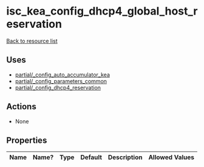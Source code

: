 # isc_kea_config_dhcp4_global_host_reservation

[Back to resource list](../README.md#resources)

## Uses

- [partial/_config_auto_accumulator_kea](partial/_config_auto_accumulator_kea.md)
- [partial/_config_parameters_common](partial/_config_parameters_common.md)
- [partial/_config_dhcp4_reservation](partial/_config_dhcp4_reservation.md)

## Actions

- None

## Properties

| Name | Name? | Type | Default | Description | Allowed Values |
| ---- | ----- | ---- | ------- | ----------- | -------------- |
